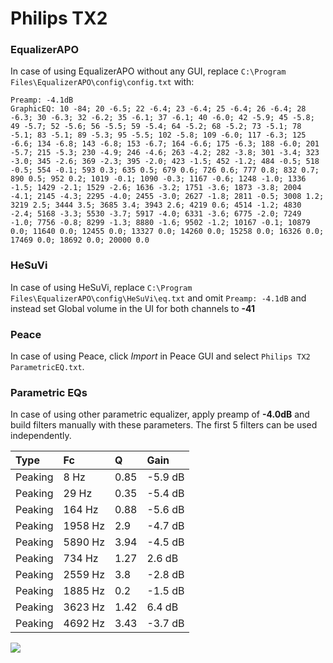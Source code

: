 # Philips TX2

### EqualizerAPO
In case of using EqualizerAPO without any GUI, replace `C:\Program Files\EqualizerAPO\config\config.txt`
with:
```
Preamp: -4.1dB
GraphicEQ: 10 -84; 20 -6.5; 22 -6.4; 23 -6.4; 25 -6.4; 26 -6.4; 28 -6.3; 30 -6.3; 32 -6.2; 35 -6.1; 37 -6.1; 40 -6.0; 42 -5.9; 45 -5.8; 49 -5.7; 52 -5.6; 56 -5.5; 59 -5.4; 64 -5.2; 68 -5.2; 73 -5.1; 78 -5.1; 83 -5.1; 89 -5.3; 95 -5.5; 102 -5.8; 109 -6.0; 117 -6.3; 125 -6.6; 134 -6.8; 143 -6.8; 153 -6.7; 164 -6.6; 175 -6.3; 188 -6.0; 201 -5.7; 215 -5.3; 230 -4.9; 246 -4.6; 263 -4.2; 282 -3.8; 301 -3.4; 323 -3.0; 345 -2.6; 369 -2.3; 395 -2.0; 423 -1.5; 452 -1.2; 484 -0.5; 518 -0.5; 554 -0.1; 593 0.3; 635 0.5; 679 0.6; 726 0.6; 777 0.8; 832 0.7; 890 0.5; 952 0.2; 1019 -0.1; 1090 -0.3; 1167 -0.6; 1248 -1.0; 1336 -1.5; 1429 -2.1; 1529 -2.6; 1636 -3.2; 1751 -3.6; 1873 -3.8; 2004 -4.1; 2145 -4.3; 2295 -4.0; 2455 -3.0; 2627 -1.8; 2811 -0.5; 3008 1.2; 3219 2.5; 3444 3.5; 3685 3.4; 3943 2.6; 4219 0.6; 4514 -1.2; 4830 -2.4; 5168 -3.3; 5530 -3.7; 5917 -4.0; 6331 -3.6; 6775 -2.0; 7249 -1.0; 7756 -0.8; 8299 -1.3; 8880 -1.6; 9502 -1.2; 10167 -0.1; 10879 0.0; 11640 0.0; 12455 0.0; 13327 0.0; 14260 0.0; 15258 0.0; 16326 0.0; 17469 0.0; 18692 0.0; 20000 0.0
```

### HeSuVi
In case of using HeSuVi, replace `C:\Program Files\EqualizerAPO\config\HeSuVi\eq.txt` and omit `Preamp:
-4.1dB` and instead set Global volume in the UI for both channels to **-41**

### Peace
In case of using Peace, click *Import* in Peace GUI and select `Philips TX2 ParametricEQ.txt`.

### Parametric EQs
In case of using other parametric equalizer, apply preamp of **-4.0dB** and build filters manually with
these parameters. The first 5 filters can be used independently.

| Type    | Fc      |    Q | Gain    |
|:--------|:--------|:-----|:--------|
| Peaking | 8 Hz    | 0.85 | -5.9 dB |
| Peaking | 29 Hz   | 0.35 | -5.4 dB |
| Peaking | 164 Hz  | 0.88 | -5.6 dB |
| Peaking | 1958 Hz | 2.9  | -4.7 dB |
| Peaking | 5890 Hz | 3.94 | -4.5 dB |
| Peaking | 734 Hz  | 1.27 | 2.6 dB  |
| Peaking | 2559 Hz | 3.8  | -2.8 dB |
| Peaking | 1885 Hz | 0.2  | -1.5 dB |
| Peaking | 3623 Hz | 1.42 | 6.4 dB  |
| Peaking | 4692 Hz | 3.43 | -3.7 dB |

![](https://raw.githubusercontent.com/jaakkopasanen/AutoEq/master/results/innerfidelity/sbaf-serious/Philips%20TX2/Philips%20TX2.png)